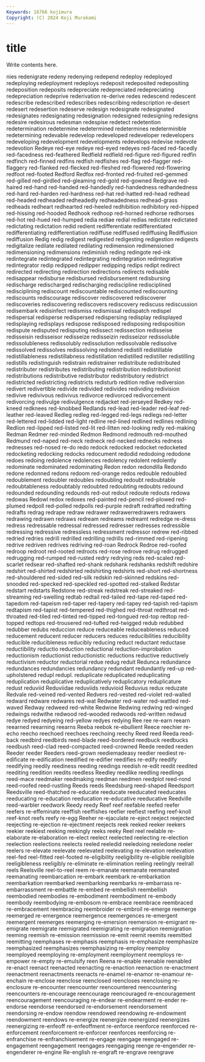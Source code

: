 ```yaml
---
Keywords: 16766 kojimura
Copyright: (C) 2024 Koji Murakami
---
```


# title

Write contents here.



nies redenigrate redeny redenying redepend redeploy
redeployed redeploying redeployment redeploys redeposit redeposited redepositing redeposition redeposits redepreciate
redepreciated redepreciating redepreciation redeprive rederivation re-derive redes redescend redescent redescribe
redescribed redescribes redescribing redescription re-desert redesert redesertion redeserve redesign redesignate
redesignated redesignates redesignating redesignation redesigned redesigning redesigns redesire redesirous redesman
redespise redetect redetention redetermination redetermine redetermined redetermines redeterminible redetermining redevable
redevelop redeveloped redeveloper redevelopers redeveloping redevelopment redevelopments redevelops redevise redevote
redevotion Redeye red-eye redeye red-eyed redeyes red-faced red-facedly red-facedness red-feathered
Redfield redfield red-figure red-figured redfin redfinch red-finned redfins redfish redfishes
red-flag red-flagger red-flaggery red-flanked red-flecked red-fleshed red-flowered red-flowering redfoot red-footed
Redford Redfox red-fronted red-fruited red-gemmed red-gilled red-girdled red-gleaming red-gold red-gowned
Redgrave red-haired red-hand red-handed red-handedly red-handedness redhandedness red-hard red-harden red-hardness
red-hat red-hatted red-head redhead red-headed redheaded redheadedly redheadedness redhead-grass redheads
redheart redhearted red-heeled redhibition redhibitory red-hipped red-hissing red-hooded Redhook redhoop
red-horned redhorse redhorses red-hot red-hued red-humped redia rediae redial redias
redictate redictated redictating redictation redid redient redifferentiate redifferentiated redifferentiating redifferentiation
rediffuse rediffused rediffusing Rediffusion rediffusion Redig redig redigest redigested redigesting
redigestion redigests redigitalize redilate redilated redilating redimension redimensioned redimensioning redimensions
rediminish reding redingote red-ink redintegrate redintegrated redintegrating redintegration redintegrative redintegrator
redip redipped redipper redipping redips redipt redirect redirected redirecting redirection
redirections redirects redisable redisappear redisburse redisbursed redisbursement redisbursing redischarge redischarged
redischarging rediscipline redisciplined redisciplining rediscount rediscountable rediscounted rediscounting rediscounts rediscourage
rediscover rediscovered rediscoverer rediscoveries rediscovering rediscovers rediscovery rediscuss rediscussion redisembark
redisinfect redismiss redismissal redispatch redispel redispersal redisperse redispersed redispersing redisplay
redisplayed redisplaying redisplays redispose redisposed redisposing redisposition redispute redisputed redisputing
redissect redissection redisseise redisseisin redisseisor redisseize redisseizin redisseizor redissoluble redissolubleness
redissolubly redissolution redissolvable redissolve redissolved redissolves redissolving redistend redistill redistillable
redistillableness redistillabness redistillation redistilled redistiller redistilling redistills redistinguish redistrain redistrainer
redistribute redistributed redistributer redistributes redistributing redistribution redistributionist redistributions redistributive redistributor
redistributory redistrict redistricted redistricting redistricts redisturb redition redive rediversion redivert
redivertible redivide redivided redivides redividing redivision redivive redivivous redivivus redivorce
redivorced redivorcement redivorcing redivulge redivulgence redjacket red-jerseyed Redkey red-kneed redknees
red-knobbed Redlands red-lead red-leader red-leaf red-leather red-leaved Redleg redleg red-legged
red-legs redlegs red-letter red-lettered red-lidded red-light redline red-lined redlined redlines
redlining Redlion red-lipped red-listed red-lit red-litten red-looking redly red-making Redman
Redmer red-minded Redmon Redmond redmouth red-mouthed Redmund red-naped red-neck redneck
red-necked rednecks redness rednesses red-nosed re-do redo redock redocked redocket
redocketed redocketing redocking redocks redocument redodid redodoing redodone redoes redoing
redolence redolences redolency redolent redolently redominate redominated redominating Redon redon
redondilla Redondo redone redonned redons redoom red-orange redos redouble redoubled
redoublement redoubler redoubles redoubling redoubt redoubtable redoubtableness redoubtably redoubted redoubting
redoubts redound redounded redounding redounds red-out redout redoute redouts redowa
redowas Redowl redox redoxes red-painted red-pencil red-plowed red-plumed redpoll red-polled
redpolls red-purple redraft redrafted redrafting redrafts redrag redrape redraw redrawer
redrawerredrawers redrawers redrawing redrawn redraws redream redreams redreamt redredge re-dress
redress redressable redressal redressed redresser redresses redressible redressing redressive redressless
redressment redressor redrew red-ribbed redried redries redrill redrilled redrilling redrills
red-rimmed red-ripening redrive redriven redrives redriving red-roan Redrock Redroe red-roofed
redroop redroot red-rooted redroots red-rose redrove redrug redrugged redrugging red-rumped
red-rusted redry redrying reds red-scaled red-scarlet redsear red-shafted red-shank redshank
redshanks redshift redshire redshirt red-shirted redshirted redshirting redshirts red-short red-shortness
red-shouldered red-sided red-silk redskin red-skinned redskins red-snooded red-specked red-speckled red-spotted
red-stalked Redstar redstart redstarts Redstone red-streak redstreak red-streaked red-streaming red-swelling
redtab redtail red-tailed red-tape red-taped red-tapedom red-tapeism red-taper red-tapery red-tapey
red-tapish red-tapism redtapism red-tapist red-tempered red-thighed red-throat redthroat red-throated red-tiled
red-tinted red-tipped red-tongued red-top redtop red-topped redtops red-trousered red-tufted red-twigged
redub redubbed redubber redubs reduccion reduce reduceable reduceableness reduced reducement
reducent reducer reducers reduces reducibilities reducibility reducible reducibleness reducibly reducing
reduct reductant reductase reductibility reductio reduction reductional reduction-improbation reductionism reductionist
reductionistic reductions reductive reductively reductivism reductor reductorial redue redug reduit
Redunca redundance redundances redundancies redundancy redundant redundantly red-up red-upholstered redupl
redupl. reduplicate reduplicated reduplicating reduplication reduplicative reduplicatively reduplicatory reduplicature redust
reduviid Reduviidae reduviids reduvioid Reduvius redux reduzate Redvale red-veined red-vented
Redvers red-vested red-violet red-walled redward redware redwares red-wat Redwater red-water
red-wattled red-waved Redway redweed red-white Redwine Redwing redwing red-winged redwings
redwithe redwood red-wooded redwoods red-written redwud redye redyed redyeing red-yellow
redyes redying Ree ree re-earn reearn reearned reearning reearns Reeba
reebok re-ebullient Reece reechier re-echo reecho reechoed reechoes reechoing reechy
Reed reed Reeda reed-back reedbird reedbirds reed-blade reed-bordered reedbuck reedbucks
reedbush reed-clad reed-compacted reed-crowned Reede reeded reeden Reeder reeder Reeders
reed-grown reediemadeasy reedier reediest re-edificate re-edification reedified re-edifier reedifies re-edify
reedify reedifying reedily reediness reeding reedings reedish re-edit reedit reedited
reediting reedition reedits reedless Reedley reedlike reedling reedlings reed-mace reedmaker
reedmaking reedman reedmen reedplot reed-rond reed-roofed reed-rustling Reeds reeds Reedsburg
reed-shaped Reedsport Reedsville reed-thatched re-educate reeducate reeducated reeducates reeducating re-education
reeducation re-educative reeducative Reedville reed-warbler reedwork Reedy reedy Reef reef
reefable reefed reefer reefers re-effeminate reeffish reeffishes reefier reefiest reefing
reef-knoll reef-knot reefs reefy re-egg Reeher re-ejaculate re-eject reeject reejected
reejecting re-ejection re-ejectment reejects reek reeked reeker reekers reekier reekiest
reeking reekingly reeks reeky Reel reel reelable re-elaborate re-elaboration re-elect
reelect reelected reelecting re-election reelection reelections reelects reeled reeledid reeledoing
reeledone reeler reelers re-elevate reelevate reelevated reelevating re-elevation reelevation reel-fed
reel-fitted reel-footed re-eligibility reeligibility re-eligible reeligible reeligibleness reeligibly re-eliminate re-elimination
reeling reelingly reelrall reels Reelsville reel-to-reel reem re-emanate reemanate reemanated
reemanating reembarcation re-embark reembark re-embarkation reembarkation reembarked reembarking reembarks re-embarrass
re-embarrassment re-embattle re-embed re-embellish reembellish reembodied reembodies re-embodiment reembodiment re-embody
reembody reembodying re-embosom re-embrace reembrace reembraced re-embracement reembracing reembroider re-embroil
re-emerge reemerge reemerged re-emergence reemergence reemergences re-emergent reemergent reemerges reemerging
re-emersion reemersion re-emigrant re-emigrate reemigrate reemigrated reemigrating re-emigration reemigration reeming
reemish re-emission reemission re-emit reemit reemits reemitted reemitting reemphases re-emphasis
reemphasis re-emphasize reemphasize reemphasized reemphasizes reemphasizing re-employ reemploy reemployed reemploying
re-employment reemployment reemploys re-empower re-empty re-emulsify reen Reena re-enable reenable
reenabled re-enact reenact reenacted reenacting re-enaction reenaction re-enactment reenactment reenactments
reenacts re-enamel re-enamor re-enamour re-enchain re-enclose reenclose reenclosed reencloses reenclosing
re-enclosure re-encounter reencounter reencountered reencountering reencounters re-encourage reencourage reencouraged re-encouragement
reencouragement reencouraging re-endear re-endearment re-ender re-endorse reendorse reendorsed re-endorsement reendorsement
reendorsing re-endow reendow reendowed reendowing re-endowment reendowment reendows re-energize reenergize
reenergized reenergizes reenergizing re-enfeoff re-enfeoffment re-enforce reenforce reenforced re-enforcement reenforcement
re-enforcer reenforces reenforcing re-enfranchise re-enfranchisement re-engage reengage reengaged re-engagement reengagement
reengages reengaging reenge re-engender re-engenderer re-engine Re-english re-engraft re-engrave reengrave
